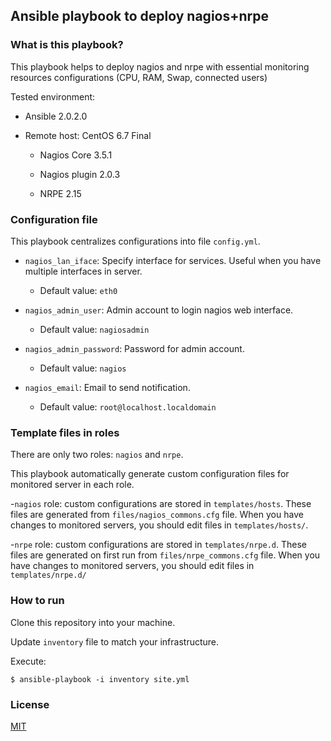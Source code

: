 ## Ansible playbook to deploy nagios+nrpe
### What is this playbook?

This playbook helps to deploy nagios and nrpe with essential monitoring
resources configurations (CPU, RAM, Swap, connected users)


Tested environment:

- Ansible 2.0.2.0

- Remote host: CentOS 6.7 Final

    - Nagios Core 3.5.1

    - Nagios plugin 2.0.3

    - NRPE 2.15

### Configuration file

This playbook centralizes configurations into file `config.yml`.

- `nagios_lan_iface`: Specify interface for services. Useful when you have
  multiple interfaces in server.
    
    - Default value: `eth0`

- `nagios_admin_user`: Admin account to login nagios web interface.

    - Default value: `nagiosadmin`

- `nagios_admin_password`: Password for admin account.

    - Default value: `nagios`

- `nagios_email`: Email to send notification.

    - Default value: `root@localhost.localdomain`


### Template files in roles

There are only two roles: `nagios` and `nrpe`. 

This playbook automatically generate custom configuration files for monitored
server in each role.

-`nagios` role: custom configurations are stored in `templates/hosts`. These
files are generated from `files/nagios_commons.cfg` file. When you have changes
to monitored servers, you should edit files in `templates/hosts/`.

-`nrpe` role: custom configurations are stored in `templates/nrpe.d`. These
files are generated on first run from `files/nrpe_commons.cfg` file. When you
have changes to monitored servers, you should edit files in `templates/nrpe.d/` 


### How to run

Clone this repository into your machine. 

Update `inventory` file to match your infrastructure.

Execute:

```
$ ansible-playbook -i inventory site.yml
```

### License

[MIT](https://github.com/cuongnv23/ansible-nagios-nrpe/blob/master/LICENSE)
